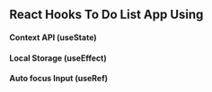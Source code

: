 ## React Hooks To Do List App Using

#### Context API (useState)

#### Local Storage (useEffect)

#### Auto focus Input (useRef)
